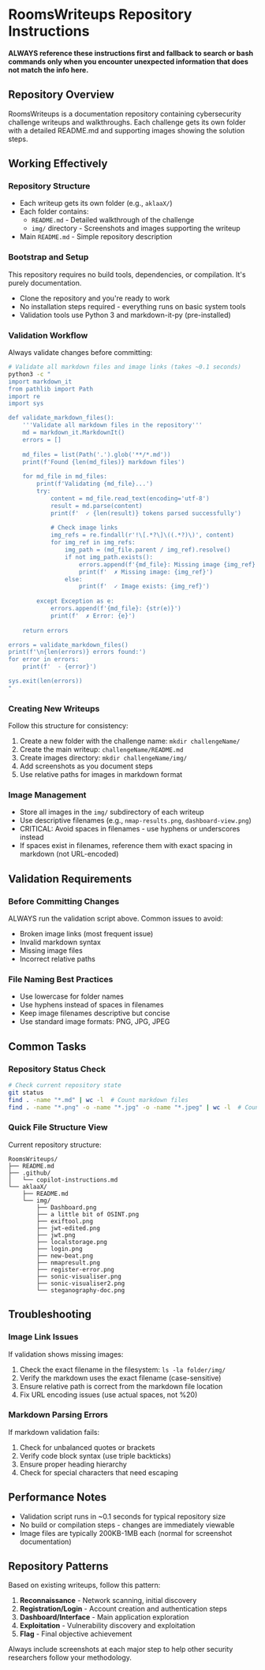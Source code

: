 # RoomsWriteups Repository Instructions

**ALWAYS reference these instructions first and fallback to search or bash commands only when you encounter unexpected information that does not match the info here.**

## Repository Overview
RoomsWriteups is a documentation repository containing cybersecurity challenge writeups and walkthroughs. Each challenge gets its own folder with a detailed README.md and supporting images showing the solution steps.

## Working Effectively

### Repository Structure
- Each writeup gets its own folder (e.g., `aklaaX/`)
- Each folder contains:
  - `README.md` - Detailed walkthrough of the challenge
  - `img/` directory - Screenshots and images supporting the writeup
- Main `README.md` - Simple repository description

### Bootstrap and Setup
This repository requires no build tools, dependencies, or compilation. It's purely documentation.
- Clone the repository and you're ready to work
- No installation steps required - everything runs on basic system tools
- Validation tools use Python 3 and markdown-it-py (pre-installed)

### Validation Workflow
Always validate changes before committing:
```bash
# Validate all markdown files and image links (takes ~0.1 seconds)
python3 -c "
import markdown_it
from pathlib import Path
import re
import sys

def validate_markdown_files():
    '''Validate all markdown files in the repository'''
    md = markdown_it.MarkdownIt()
    errors = []
    
    md_files = list(Path('.').glob('**/*.md'))
    print(f'Found {len(md_files)} markdown files')
    
    for md_file in md_files:
        print(f'Validating {md_file}...')
        try:
            content = md_file.read_text(encoding='utf-8')
            result = md.parse(content)
            print(f'  ✓ {len(result)} tokens parsed successfully')
            
            # Check image links
            img_refs = re.findall(r'!\[.*?\]\((.*?)\)', content)
            for img_ref in img_refs:
                img_path = (md_file.parent / img_ref).resolve()
                if not img_path.exists():
                    errors.append(f'{md_file}: Missing image {img_ref}')
                    print(f'  ✗ Missing image: {img_ref}')
                else:
                    print(f'  ✓ Image exists: {img_ref}')
                    
        except Exception as e:
            errors.append(f'{md_file}: {str(e)}')
            print(f'  ✗ Error: {e}')
    
    return errors

errors = validate_markdown_files()
print(f'\n{len(errors)} errors found:')
for error in errors:
    print(f'  - {error}')

sys.exit(len(errors))
"
```

### Creating New Writeups
Follow this structure for consistency:
1. Create a new folder with the challenge name: `mkdir challengeName/`
2. Create the main writeup: `challengeName/README.md`
3. Create images directory: `mkdir challengeName/img/`
4. Add screenshots as you document steps
5. Use relative paths for images in markdown format

### Image Management
- Store all images in the `img/` subdirectory of each writeup
- Use descriptive filenames (e.g., `nmap-results.png`, `dashboard-view.png`)
- CRITICAL: Avoid spaces in filenames - use hyphens or underscores instead
- If spaces exist in filenames, reference them with exact spacing in markdown (not URL-encoded)

## Validation Requirements

### Before Committing Changes
ALWAYS run the validation script above. Common issues to avoid:
- Broken image links (most frequent issue)
- Invalid markdown syntax
- Missing image files
- Incorrect relative paths

### File Naming Best Practices
- Use lowercase for folder names
- Use hyphens instead of spaces in filenames
- Keep image filenames descriptive but concise
- Use standard image formats: PNG, JPG, JPEG

## Common Tasks

### Repository Status Check
```bash
# Check current repository state
git status
find . -name "*.md" | wc -l  # Count markdown files
find . -name "*.png" -o -name "*.jpg" -o -name "*.jpeg" | wc -l  # Count images
```

### Quick File Structure View
Current repository structure:
```
RoomsWriteups/
├── README.md
├── .github/
│   └── copilot-instructions.md
└── aklaaX/
    ├── README.md
    └── img/
        ├── Dashboard.png
        ├── a little bit of OSINT.png
        ├── exiftool.png
        ├── jwt-edited.png
        ├── jwt.png
        ├── localstorage.png
        ├── login.png
        ├── new-beat.png
        ├── nmapresult.png
        ├── register-error.png
        ├── sonic-visualiser.png
        ├── sonic-visualiser2.png
        └── steganography-doc.png
```

## Troubleshooting

### Image Link Issues
If validation shows missing images:
1. Check the exact filename in the filesystem: `ls -la folder/img/`
2. Verify the markdown uses the exact filename (case-sensitive)
3. Ensure relative path is correct from the markdown file location
4. Fix URL encoding issues (use actual spaces, not %20)

### Markdown Parsing Errors
If markdown validation fails:
1. Check for unbalanced quotes or brackets
2. Verify code block syntax (use triple backticks)
3. Ensure proper heading hierarchy
4. Check for special characters that need escaping

## Performance Notes
- Validation script runs in ~0.1 seconds for typical repository size
- No build or compilation steps - changes are immediately viewable
- Image files are typically 200KB-1MB each (normal for screenshot documentation)

## Repository Patterns
Based on existing writeups, follow this pattern:
1. **Reconnaissance** - Network scanning, initial discovery
2. **Registration/Login** - Account creation and authentication steps  
3. **Dashboard/Interface** - Main application exploration
4. **Exploitation** - Vulnerability discovery and exploitation
5. **Flag** - Final objective achievement

Always include screenshots at each major step to help other security researchers follow your methodology.